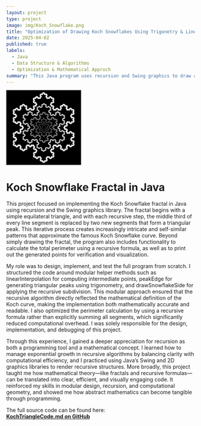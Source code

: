 ```yaml
---
layout: project
type: project
image: img/Koch_Snowflake.png
title: "Optimization of Drawing Koch Snowflakes Using Trigonetry & Linear Algebra"
date: 2025-04-02
published: true
labels:
  - Java
  - Data Structure & Algorithms
  - Optimization & Mathematical Approch
summary: "This Java program uses recursion and Swing graphics to draw a Koch Snowflake fractal, collect and print its points, and compute the total perimeter length at a given recursion depth."
---
```



<img src="../img/KochSnowFlake(projectsImbed).png" style="width:200px;height:200px;object-fit:cover;">


# Koch Snowflake Fractal in Java

This project focused on implementing the Koch Snowflake fractal in Java using recursion and the Swing graphics library. The fractal begins with a simple equilateral triangle, and with each recursive step, the middle third of every line segment is replaced by two new segments that form a triangular peak. This iterative process creates increasingly intricate and self-similar patterns that approximate the famous Koch Snowflake curve. Beyond simply drawing the fractal, the program also includes functionality to calculate the total perimeter using a recursive formula, as well as to print out the generated points for verification and visualization.

My role was to design, implement, and test the full program from scratch. I structured the code around modular helper methods such as linearInterpolation for computing intermediate points, peakEdge for generating triangular peaks using trigonometry, and drawSnowflakeSide for applying the recursive subdivision. This modular approach ensured that the recursive algorithm directly reflected the mathematical definition of the Koch curve, making the implementation both mathematically accurate and readable. I also optimized the perimeter calculation by using a recursive formula rather than explicitly summing all segments, which significantly reduced computational overhead. I was solely responsible for the design, implementation, and debugging of this project.

Through this experience, I gained a deeper appreciation for recursion as both a programming tool and a mathematical concept. I learned how to manage exponential growth in recursive algorithms by balancing clarity with computational efficiency, and I practiced using Java’s Swing and 2D graphics libraries to render recursive structures. More broadly, this project taught me how mathematical theory—like fractals and recursive formulas—can be translated into clear, efficient, and visually engaging code. It reinforced my skills in modular design, recursion, and computational geometry, and showed me how abstract mathematics can become tangible through programming.

The full source code can be found here:  
[**KochTriangleCode.md on GitHub**](https://github.com/ievgen-maker/Ievgen-maker.github.io/blob/main/KochTriangleCode.md)




